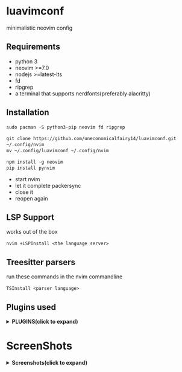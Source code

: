# luavimconf

minimalistic neovim config

## Requirements
 - python 3 
 - neovim >=7.0
 - nodejs >=latest-lts
 - fd
 - ripgrep
 - a terminal that supports nerdfonts(preferably alacritty)

## Installation


```
sudo pacman -S python3-pip neovim fd ripgrep
```
```
git clone https://github.com/uneconomicalfairy14/luavimconf.git ~/.config/nvim
mv ~/.config/luavimconf ~/.config/nvim
```
```
npm install -g neovim
pip install pynvim
```
- start nvim 
- let it complete packersync
- close it
- reopen again

## LSP Support

works out of the box
```
nvim +LSPInstall <the language server>
```
## Treesitter parsers

run these commands in the nvim commandline

```
TSInstall <parser language>
```

## Plugins used
<details><summary><b> PLUGINS(click to expand)</b></summary>

 - use "wbthomason/packer.nvim" -- Have packer manage itself
 - use "nvim-lua/popup.nvim" -- An implementation of the Popup API from vim in Neovim
 - use "nvim-lua/plenary.nvim" -- Useful lua functions used ny lots of plugins
 - use "windwp/nvim-autopairs" -- Autopairs, integrates with both cmp and treesitter
 - use "numToStr/Comment.nvim" -- Easily comment stuff
 - use "kyazdani42/nvim-web-devicons"
 - use "kyazdani42/nvim-tree.lua"
 - use "akinsho/bufferline.nvim"
 - use "nvim-lualine/lualine.nvim"
 - use "akinsho/toggleterm.nvim"
 - use "ahmedkhalf/project.nvim"
 - use "lewis6991/impatient.nvim"
 - use "lukas-reineke/indent-blankline.nvim"
 - use "glepnir/dashboard-nvim"
 - use "antoinemadec/FixCursorHold.nvim" -- This is needed to fix lsp doc highlight
 - use "folke/which-key.nvim"
 
 - use({
        "catppuccin/nvim",
        as = "catppuccin"
  })

 - use "hrsh7th/nvim-cmp" -- The completion plugin
 - use "hrsh7th/cmp-buffer" -- buffer completions
 - use "hrsh7th/cmp-path" -- path completions
 - use "hrsh7th/cmp-cmdline" -- cmdline completions
 - use "saadparwaiz1/cmp_luasnip" -- snippet completions
 - use "hrsh7th/cmp-nvim-lsp"

 - use "L3MON4D3/LuaSnip" --snippet engine
 - use "rafamadriz/friendly-snippets" -- a bunch of snippets to use
 - use {'dsznajder/vscode-es7-javascript-react-snippets',
 - use "neovim/nvim-lspconfig" -- enable LSP
 - use "williamboman/nvim-lsp-installer" -- simple to use language server installer
 - use "tamago324/nlsp-settings.nvim" -- language server settings defined in json for
 - use "jose-elias-alvarez/null-ls.nvim" -- for formatters and linters

 - use "nvim-telescope/telescope.nvim"

 - use {
    "nvim-treesitter/nvim-treesitter",
    run = ":TSUpdate",
  }
 - use "JoosepAlviste/nvim-ts-context-commentstring"

 - use "lewis6991/gitsigns.nvim"
 
 </details>

# ScreenShots

<details><summary><b>Screenshots(click to expand)</b></summary>

- <img src="https://github.com/uneconomicalfairy14/luavimconf/blob/master/assets/Screenshot%20(6).png?raw=false"/>
- <img src="https://github.com/uneconomicalfairy14/luavimconf/blob/master/assets/Screenshot%20(7).png?raw=false"/>
- <img src="https://github.com/uneconomicalfairy14/luavimconf/blob/master/assets/Screenshot%20(8).png?raw=false"/>
- <img src="https://github.com/uneconomicalfairy14/luavimconf/blob/master/assets/Screenshot%20(9).png?raw=false"/>
- <img src="https://github.com/uneconomicalfairy14/luavimconf/blob/master/assets/Screenshot%20(10).png?raw=false"/>
- <img src="https://github.com/uneconomicalfairy14/luavimconf/blob/master/assets/Screenshot%20(11).png?raw=false"/>

</details>
